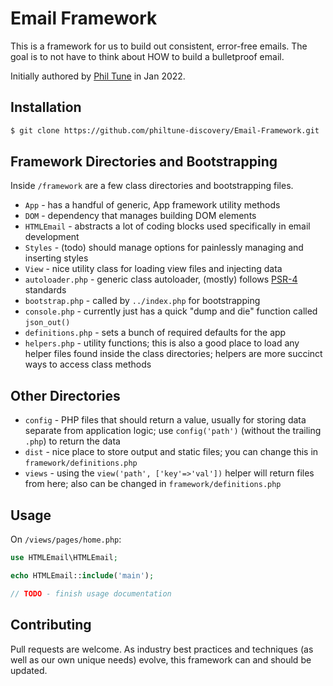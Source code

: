 # Email Framework

This is a framework for us to build out consistent, error-free emails. The goal is to not have to think about HOW to build a bulletproof email.

Initially authored by [Phil Tune](mailto:phillip_tune@discovery.com) in Jan 2022.

## Installation

```bash
$ git clone https://github.com/philtune-discovery/Email-Framework.git
```

## Framework Directories and Bootstrapping

Inside `/framework` are a few class directories and bootstrapping files.

- `App` - has a handful of generic, App framework utility methods
- `DOM` - dependency that manages building DOM elements
- `HTMLEmail` - abstracts a lot of coding blocks used specifically in email development
- `Styles` - (todo) should manage options for painlessly managing and inserting styles
- `View` - nice utility class for loading view files and injecting data
- `autoloader.php` - generic class autoloader, (mostly) follows [PSR-4](https://github.com/php-fig/fig-standards/blob/master/accepted/PSR-4-autoloader.md) standards
- `bootstrap.php` - called by `../index.php` for bootstrapping
- `console.php` - currently just has a quick "dump and die" function called `json_out()`
- `definitions.php` - sets a bunch of required defaults for the app
- `helpers.php` - utility functions; this is also a good place to load any helper files found inside the class directories; helpers are more succinct ways to access class methods

## Other Directories

- `config` - PHP files that should return a value, usually for storing data separate from application logic; use `config('path')` (without the trailing `.php`) to return the data
- `dist` - nice place to store output and static files; you can change this in `framework/definitions.php`
- `views` - using the `view('path', ['key'=>'val'])` helper will return files from here; also can be changed in `framework/definitions.php`
## Usage

On `/views/pages/home.php`:
```php
use HTMLEmail\HTMLEmail;

echo HTMLEmail::include('main');

// TODO - finish usage documentation
```

## Contributing
Pull requests are welcome. As industry best practices and techniques (as well as our own unique needs) evolve, this framework can and should be updated.
